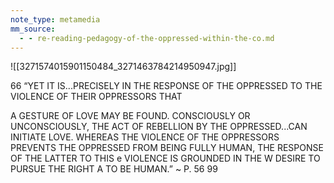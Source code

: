 ```yaml
---
note_type: metamedia
mm_source:
  - - re-reading-pedagogy-of-the-oppressed-within-the-co.md
---
```


![[3271574015901150484_3271463784214950947.jpg]]

66 “YET IT IS...PRECISELY IN THE
RESPONSE OF THE OPPRESSED TO THE
VIOLENCE OF THEIR OPPRESSORS THAT

A GESTURE OF LOVE MAY BE FOUND.
CONSCIOUSLY OR UNCONSCIOUSLY, THE
ACT OF REBELLION BY THE
OPPRESSED...CAN INITIATE LOVE.
WHEREAS THE VIOLENCE OF THE
OPPRESSORS PREVENTS THE OPPRESSED
FROM BEING FULLY HUMAN, THE
RESPONSE OF THE LATTER TO THIS
e VIOLENCE IS GROUNDED IN THE
W DESIRE TO PURSUE THE RIGHT
A TO BE HUMAN.” ~ P. 56 99

